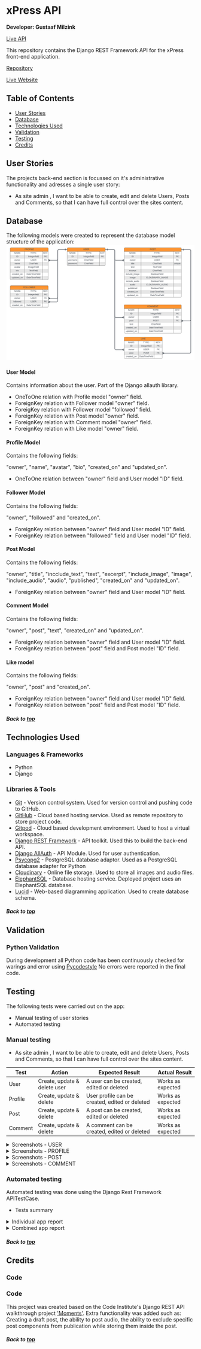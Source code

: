 # xPress API
**Developer: Gustaaf Milzink**

[Live API](https://xpress-drf-api-96b1c58706ca.herokuapp.com/)

This repository contains the Django REST Framework API for the xPress front-end application.

[Repository](https://github.com/G-Milzink/CI_PP5_xPress_react_frontend)

[Live Website](https://xpress-react-frontend-611bb46bac21.herokuapp.com/)
## Table of Contents
  - [User Stories](#user-stories)
  - [Database](#database)
  - [Technologies Used](#technologies-used)
  - [Validation](#validation)
  - [Testing](#testing)
  - [Credits](#credits)

## User Stories
The projects back-end section is focussed on it's administrative functionality and adresses a single user story:
- As site admin , I want to be able to create, edit and delete Users, Posts and Comments, so that I can have full control over the sites content.

## Database

The following models were created to represent the database model structure of the application:
<img src="docs/db_models.png">


#### User Model
Contains information about the user.
Part of the Django allauth library.

- OneToOne relation with Profile model "owner" field.
- ForeignKey relation with Follower model "owner" field.
- ForeigKey relation with Follower model "followed" field.
- ForeignKey relation with Post model "owner" field.
- ForeignKey relation with Comment model "owner" field.
- ForeignKey relation with Like model "owner" field.

#### Profile Model
Contains the following fields:

"owner", "name", "avatar", "bio", "created_on" and "updated_on".
- OneToOne relation between "owner" field and User model "ID" field.
#### Follower Model
Contains the following fields:

"owner", "followed" and "created_on".
- ForeignKey relation between "owner" field and User model "ID" field.
- ForeignKey relation between "followed" field and User model "ID" field.

#### Post Model
Contains the following fields:

"owner", "title", "incclude_text", "text", "excerpt", "include_image", "image", "include_audio", "audio", "published", "created_on" and "updated_on".
- ForeignKey relation between "owner" field and User model "ID" field.

#### Comment Model   
Contains the following fields:

"owner", "post", "text", "created_on" and "updated_on".
- ForeignKey relation between "owner" field and User model "ID" field.
- ForeignKey relation between "post" field and Post model "ID" field.

#### Like model
Contains the following fields:

"owner", "post" and "created_on".
- ForeignKey relation between "owner" field and User model "ID" field.
- ForeignKey relation between "post" field and Post model "ID" field.

##### Back to [top](#table-of-contents)

## Technologies Used

### Languages & Frameworks

- Python
- Django

### Libraries & Tools
- [Git](https://git-scm.com/) - Version control system. Used for version control and pushing code to GitHub.
- [GitHub](https://github.com/) - Cloud based hosting service. Used as  remote repository to store project code.
- [Gitpod](https://gitpod.io) - Cloud based development environment. Used to host a virtual workspace.
- [Django REST Framework](https://www.django-rest-framework.org/) - API toolkit. Used this to build the back-end API.
- [Django AllAuth](https://django-allauth.readthedocs.io/en/latest/index.html) - API Module. Used for user authentication.
- [Psycopg2](https://pypi.org/project/psycopg2/) - PostgreSQL database adaptor. Used as a PostgreSQL database adapter for Python
- [Cloudinary](https://cloudinary.com/) - Online file storage. Used to store all images and audio files.
- [ElephantSQL](https://www.elephantsql.com/) - Database hosting service. Deployed project uses an ElephantSQL database.
- [Lucid](https://lucid.app/) - Web-based diagramming application. Used to create database schema. 

##### Back to [top](#table-of-contents)

## Validation

### Python Validation

During development all Python code has been continuously checked for warings and error using [Pycodestyle](https://pypi.org/project/pycodestyle/)
No errors were reported in the final code.

## Testing

The following tests were carried out on the app:
- Manual testing of user stories
- Automated testing

### Manual testing

- As site admin , I want to be able to create, edit and delete Users, Posts and Comments, so that I can have full control over the sites content.

**Test** | **Action** | **Expected Result** | **Actual Result** 
---------|------------|---------------------|------------------
User | Create, update & delete user | A user can be created, edited or deleted | Works as expected 
Profile | Create, update & delete | User profile can be created, edited or deleted | Works as expected
Post | Create, update & delete | A post can be created, edited or deleted | Works as expected
Comment | Create, update & delete | A comment can be created, edited or deleted | Works as expected

<details><summary>Screenshots - USER</summary>
    <img src="docs/testing/manual/user_a.png">
    <br>
    <img src="docs/testing/manual/user_b.png">
    <br>
    <img src="docs/testing/manual/user_c.png">
    <br>
    <img src="docs/testing/manual/user_d.png">
    <br>
    <img src="docs/testing/manual/user_e.png">
    <br>
</details>

<details><summary>Screenshots - PROFILE</summary>
    <img src="docs/testing/manual/profile_a.png">
    <br>
    <img src="docs/testing/manual/profile_b.png">
    <br>
    <img src="docs/testing/manual/profile_c.png">
    <br>
</details>

<details><summary>Screenshots - POST</summary>
    <img src="docs/testing/manual/post_a.png">
    <br>
    <img src="docs/testing/manual/post_b.png">
    <br>
    <img src="docs/testing/manual/post_c.png">
    <br>
</details>

<details><summary>Screenshots - COMMENT</summary>
    <img src="docs/testing/manual/comment_a.png">
    <br>
    <img src="docs/testing/manual/comment_b.png">
    <br>
</details>

### Automated testing

Automated testing was done using the Django Rest Framework APITestCase.

- Tests summary

<details><summary>Individual app report</summary>
<img src="docs/testing/automated/comments.png">
<img src="docs/testing/automated/followers.png">
<img src="docs/testing/automated/likes.png">
<img src="docs/testing/automated/posts.png">
<img src="docs/testing/automated/profiles.png">
<img src="docs/testing/automated/express_api.png">
</details>

<details><summary>Combined app report</summary>
<img src="docs/testing/automated/combined.png">
</details>

##### Back to [top](#table-of-contents)

## Credits

### Code

### Code

This project was created based on the Code Institute's Django REST API walkthrough project ['Moments'](https://github.com/Code-Institute-Solutions/drf-api).
Extra functionality was added such as: Creating a draft post, the ability to post audio, the ability to exclude specific post components from publication while storing them inside the post.

##### Back to [top](#table-of-contents)